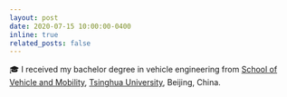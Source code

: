 ```yaml
---
layout: post
date: 2020-07-15 10:00:00-0400
inline: true
related_posts: false
---
```


🎓 I received my bachelor degree in vehicle engineering from [School of Vehicle and Mobility](http://www.svm.tsinghua.edu.cn/), [Tsinghua University](https://www.tsinghua.edu.cn/en/), Beijing, China. 